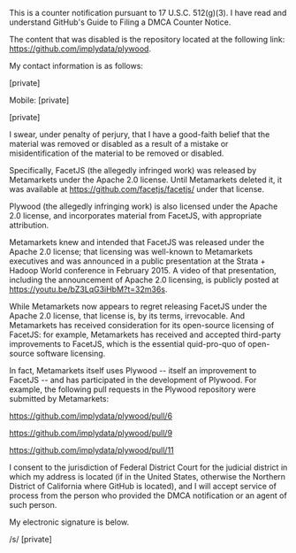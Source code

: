 This is a counter notification pursuant to 17 U.S.C. 512(g)(3). I have read
and understand GitHub's Guide to Filing a DMCA Counter Notice.

The content that was disabled is the repository located at the following
link: https://github.com/implydata/plywood.

My contact information is as follows:

[private]

Mobile: [private]

[private]

I swear, under penalty of perjury, that I have a good-faith belief that the
material was removed or disabled as a result of a mistake or
misidentification of the material to be removed or disabled.

Specifically, FacetJS (the allegedly infringed work) was released by
Metamarkets under the Apache 2.0 license. Until Metamarkets deleted it, it
was available at https://github.com/facetjs/facetjs/ under that license.

Plywood (the allegedly infringing work) is also licensed under the Apache
2.0 license, and incorporates material from FacetJS, with appropriate
attribution.

Metamarkets knew and intended that FacetJS was released under the Apache
2.0 license; that licensing was well-known to Metamarkets executives and
was announced in a public presentation at the Strata + Hadoop World
conference in February 2015. A video of that presentation, including the
announcement of Apache 2.0 licensing, is publicly posted at
https://youtu.be/bZ3LqG3iHbM?t=32m36s.

While Metamarkets now appears to regret releasing FacetJS under the Apache
2.0 license, that license is, by its terms, irrevocable. And Metamarkets
has received consideration for its open-source licensing of FacetJS: for
example, Metamarkets has received and accepted third-party improvements to
FacetJS, which is the essential quid-pro-quo of open-source software
licensing.

In fact, Metamarkets itself uses Plywood -- itself an improvement to
FacetJS -- and has participated in the development of Plywood. For example,
the following pull requests in the Plywood repository were submitted by
Metamarkets:

https://github.com/implydata/plywood/pull/6

https://github.com/implydata/plywood/pull/9

https://github.com/implydata/plywood/pull/11

I consent to the jurisdiction of Federal District Court for the judicial
district in which my address is located (if in the United States, otherwise
the Northern District of California where GitHub is located), and I will
accept service of process from the person who provided the DMCA
notification or an agent of such person.

My electronic signature is below.

/s/ [private]
